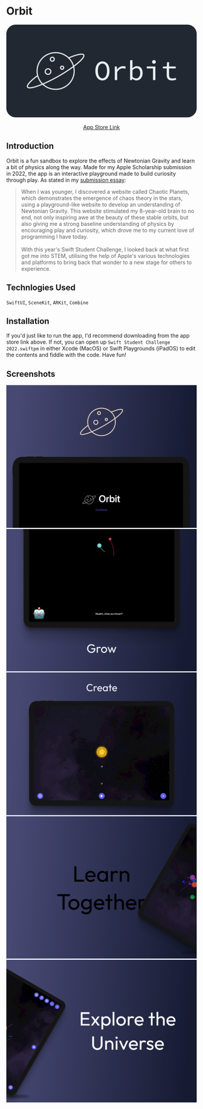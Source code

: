 # Orbit

![Orbit Logo](Swift%20Student%20Challenge%202022.swiftpm/assets/graphic.png)

<p align="center"><a href="https://apps.apple.com/au/app/orbitals/id1620464132">App Store Link</a></p>

## Introduction
Orbit is a fun sandbox to explore the effects of Newtonian Gravity and learn a bit of physics along the way. Made for my Apple Scholarship submission in 2022, the app is an interactive playground made to build curiosity through play. As stated in my [submission essay](Apple_Scholarship_Essay_2022.pdf):

> When I was younger, I discovered a website called Chaotic Planets, which demonstrates the emergence of chaos theory in the stars, using a playground-like website to develop an understanding of Newtonian Gravity. This website stimulated my 8-year-old brain to no end, not only inspiring awe at the beauty of these stable orbits, but also giving me a strong baseline understanding of physics by encouraging play and curiosity, which drove me to my current love of programming I have today. <br><br>With this year's Swift Student Challenge, I looked back at what first got me into STEM, utilising the help of Apple's various technologies and platforms to bring back that wonder to a new stage for others to experience.

## Technlogies Used
`SwiftUI`, `SceneKit`, `ARKit`, `Combine`

## Installation
If you'd just like to run the app, I'd recommend downloading from the app store link above. If not, you can open up `Swift Student Challenge 2022.swiftpm` in either Xcode (MacOS) or Swift Playgrounds (iPadOS) to edit the contents and fiddle with the code. Have fun!

## Screenshots
![Screenshot 1](Swift%20Student%20Challenge%202022.swiftpm/assets/App%20Store/iPad%20Pro/Frame%20802.png)
![Screenshot 2](Swift%20Student%20Challenge%202022.swiftpm/assets/App%20Store/iPad%20Pro/Frame%20798.png)
![Screenshot 3](Swift%20Student%20Challenge%202022.swiftpm/assets/App%20Store/iPad%20Pro/Frame%20809.png)
![Screenshot 4](Swift%20Student%20Challenge%202022.swiftpm/assets/App%20Store/iPad%20Pro/Frame%20800.png)
![Screenshot 5](Swift%20Student%20Challenge%202022.swiftpm/assets/App%20Store/iPad%20Pro/Frame%20801.png)
